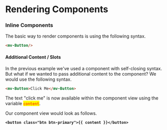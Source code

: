 # Rendering Components

### Inline Components

The basic way to render components is using the following syntax.&#x20;

```html
<mv-Button/>
```

#### Additional Content / Slots

In the previous example we've used a component with self-closing syntax. But what if we wanted to pass additional content to the component? We would use the following syntax.&#x20;

```html
<mv-Button>Click Me</mv-Button>
```

The text "click me" is now available within the component view using the variable <mark style="color:red;">`content`</mark>.

Our component view would look as follows.&#x20;

<pre class="language-django" data-title="Button.html"><code class="lang-django"><strong>&#x3C;button class="btn btn-primary">{{ content }}&#x3C;/button></strong></code></pre>
